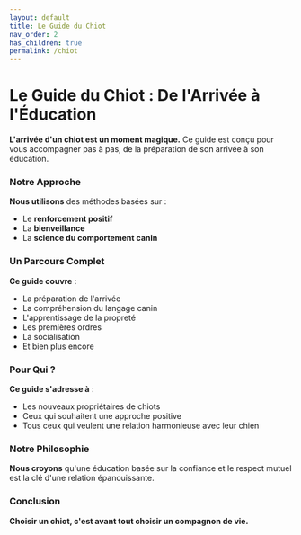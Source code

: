 ```yaml
---
layout: default
title: Le Guide du Chiot
nav_order: 2
has_children: true
permalink: /chiot
---
```


# Le Guide du Chiot : De l'Arrivée à l'Éducation

**L'arrivée d'un chiot est un moment magique.** Ce guide est conçu pour vous accompagner pas à pas, de la préparation de son arrivée à son éducation.

### **Notre Approche**

**Nous utilisons** des méthodes basées sur :
- Le **renforcement positif**
- La **bienveillance**
- La **science du comportement canin**

### **Un Parcours Complet**

**Ce guide couvre** :
- La préparation de l'arrivée
- La compréhension du langage canin
- L'apprentissage de la propreté
- Les premières ordres
- La socialisation
- Et bien plus encore

### **Pour Qui ?**

**Ce guide s'adresse à** :
- Les nouveaux propriétaires de chiots
- Ceux qui souhaitent une approche positive
- Tous ceux qui veulent une relation harmonieuse avec leur chien

### **Notre Philosophie**

**Nous croyons** qu'une éducation basée sur la confiance et le respect mutuel est la clé d'une relation épanouissante.

### **Conclusion**

**Choisir un chiot, c'est avant tout choisir un compagnon de vie.** 